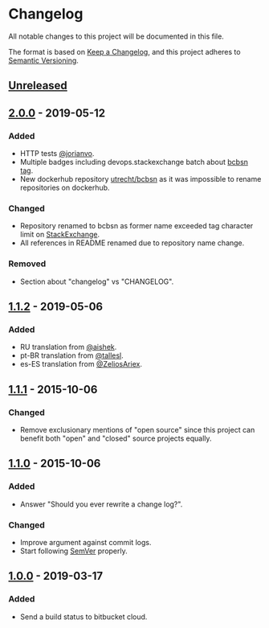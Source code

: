 # Changelog
All notable changes to this project will be documented in this file.

The format is based on [Keep a Changelog](https://keepachangelog.com/en/1.0.0/),
and this project adheres to [Semantic Versioning](https://semver.org/spec/v2.0.0.html).

## [Unreleased]

## [2.0.0] - 2019-05-12
### Added
- HTTP tests [@jorianvo](https://github.com/jorianvo).
- Multiple badges including devops.stackexchange batch about [bcbsn tag](https://devops.stackexchange.com/questions/tagged/bcbsn).
- New dockerhub repository [utrecht/bcbsn](https://cloud.docker.com/u/utrecht/repository/docker/utrecht/bcbsn) as it was
impossible to rename repositories on dockerhub.

### Changed
- Repository renamed to bcbsn as former name exceeded tag character limit on [StackExchange](https://stackexchange.com/).
- All references in README renamed due to repository name change.

### Removed
- Section about "changelog" vs "CHANGELOG".

## [1.1.2] - 2019-05-06
### Added
- RU translation from [@aishek](https://github.com/aishek).
- pt-BR translation from [@tallesl](https://github.com/tallesl).
- es-ES translation from [@ZeliosAriex](https://github.com/ZeliosAriex).

## [1.1.1] - 2015-10-06
### Changed
- Remove exclusionary mentions of "open source" since this project can
benefit both "open" and "closed" source projects equally.

## [1.1.0] - 2015-10-06
### Added
- Answer "Should you ever rewrite a change log?".

### Changed
- Improve argument against commit logs.
- Start following [SemVer](https://semver.org) properly.

## [1.0.0] - 2019-03-17
### Added
- Send a build status to bitbucket cloud.

[Unreleased]: https://github.com/030/compare/v2.0.0...HEAD
[2.0.0]: https://github.com/030/compare/v1.1.2...v2.0.0
[1.1.2]: https://github.com/030/compare/v1.1.1...v1.1.2
[1.1.1]: https://github.com/030/compare/v1.1.0...v1.1.1
[1.1.0]: https://github.com/030/compare/v1.0.0...v1.1.0
[1.0.0]: https://github.com/030/bsbsn/releases/tag/v1.0.0